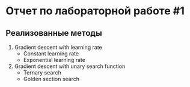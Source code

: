 # Отчет по лабораторной работе #1

## Реализованные методы

1. Gradient descent with learning rate
   - Constant learning rate
   - Exponential learning rate
1. Gradient descent with unary search function
    - Ternary search
    - Golden section search

